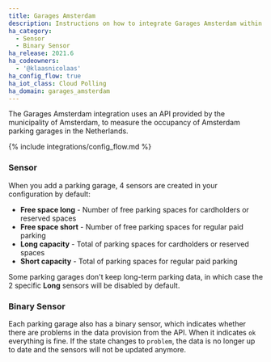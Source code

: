 ```yaml
---
title: Garages Amsterdam
description: Instructions on how to integrate Garages Amsterdam within Home Assistant.
ha_category:
  - Sensor
  - Binary Sensor
ha_release: 2021.6
ha_codeowners:
  - '@klaasnicolaas'
ha_config_flow: true
ha_iot_class: Cloud Polling
ha_domain: garages_amsterdam
---
```


The Garages Amsterdam integration uses an API provided by the municipality of Amsterdam, to measure the occupancy of Amsterdam parking garages in the Netherlands.

{% include integrations/config_flow.md %}

### Sensor

When you add a parking garage, 4 sensors are created in your configuration by default:

- **Free space long** - Number of free parking spaces for cardholders or reserved spaces
- **Free space short** - Number of free parking spaces for regular paid parking
- **Long capacity** - Total of parking spaces for cardholders or reserved spaces
- **Short capacity** - Total of parking spaces for regular paid parking

<div class='note warning'>

  Some parking garages don't keep long-term parking data, in which case the 2 specific **Long** sensors will be disabled by default.

</div>

### Binary Sensor

Each parking garage also has a binary sensor, which indicates whether there are problems in the data provision from the API. When it indicates `ok` everything is fine. If the state changes to `problem`, the data is no longer up to date and the sensors will not be updated anymore.
